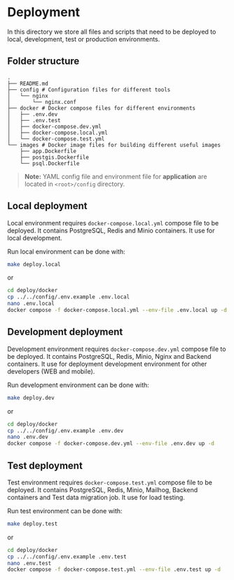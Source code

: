 # Deployment

In this directory we store all files and scripts that need to be deployed to local, development, test or production
environments.

## Folder structure

```shell
.
├── README.md
├── config # Configuration files for different tools
│   └── nginx
│       └── nginx.conf
├── docker # Docker compose files for different environments
│   ├── .env.dev
│   ├── .env.test
│   ├── docker-compose.dev.yml
│   ├── docker-compose.local.yml
│   └── docker-compose.test.yml
└── images # Docker image files for building different useful images
    ├── app.Dockerfile
    ├── postgis.Dockerfile
    └── psql.Dockerfile
```

> **Note:** YAML config file and environment file for **application** are located in `<root>/config` directory.

## Local deployment

Local environment requires `docker-compose.local.yml` compose file to be deployed. It contains PostgreSQL, Redis and
Minio containers. It use for local development.

Run local environment can be done with:

```bash
make deploy.local
```

or

```bash
cd deploy/docker
cp ../../config/.env.example .env.local
nano .env.local
docker compose -f docker-compose.local.yml --env-file .env.local up -d
```

## Development deployment

Development environment requires `docker-compose.dev.yml` compose file to be deployed. It contains PostgreSQL, Redis,
Minio, Nginx and Backend containers. It use for deployment development environment for other developers (WEB and
mobile).

Run development environment can be done with:

```bash
make deploy.dev
```

or

```bash
cd deploy/docker
cp ../../config/.env.example .env.dev
nano .env.dev
docker compose -f docker-compose.dev.yml --env-file .env.dev up -d
```

## Test deployment

Test environment requires `docker-compose.test.yml` compose file to be deployed. It contains PostgreSQL, Redis, Minio,
Mailhog, Backend containers and Test data migration job. It use for load testing.

Run test environment can be done with:

```bash
make deploy.test
```

or

```bash
cd deploy/docker
cp ../../config/.env.example .env.test
nano .env.test
docker compose -f docker-compose.test.yml --env-file .env.test up -d
```